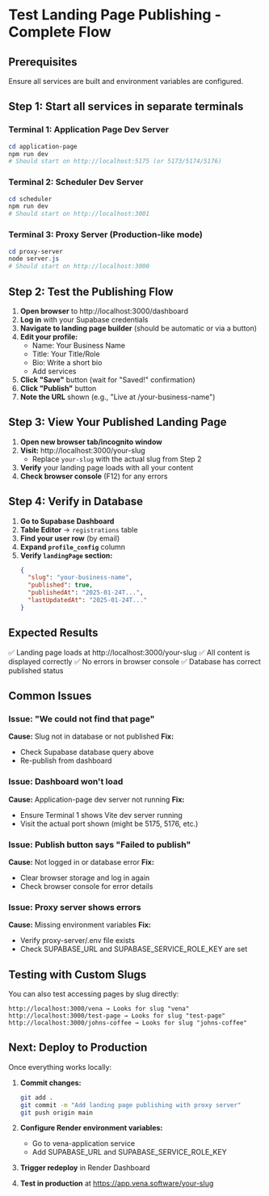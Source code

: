 # Test Landing Page Publishing - Complete Flow

## Prerequisites
Ensure all services are built and environment variables are configured.

## Step 1: Start all services in separate terminals

### Terminal 1: Application Page Dev Server
```powershell
cd application-page
npm run dev
# Should start on http://localhost:5175 (or 5173/5174/5176)
```

### Terminal 2: Scheduler Dev Server
```powershell
cd scheduler  
npm run dev
# Should start on http://localhost:3001
```

### Terminal 3: Proxy Server (Production-like mode)
```powershell
cd proxy-server
node server.js
# Should start on http://localhost:3000
```

## Step 2: Test the Publishing Flow

1. **Open browser** to http://localhost:3000/dashboard
2. **Log in** with your Supabase credentials
3. **Navigate to landing page builder** (should be automatic or via a button)
4. **Edit your profile:**
   - Name: Your Business Name
   - Title: Your Title/Role
   - Bio: Write a short bio
   - Add services
5. **Click "Save"** button (wait for "Saved!" confirmation)
6. **Click "Publish"** button
7. **Note the URL** shown (e.g., "Live at /your-business-name")

## Step 3: View Your Published Landing Page

1. **Open new browser tab/incognito window**
2. **Visit:** http://localhost:3000/your-slug
   - Replace `your-slug` with the actual slug from Step 2
3. **Verify** your landing page loads with all your content
4. **Check browser console** (F12) for any errors

## Step 4: Verify in Database

1. **Go to Supabase Dashboard**
2. **Table Editor** → `registrations` table
3. **Find your user row** (by email)
4. **Expand `profile_config`** column
5. **Verify `landingPage` section:**
   ```json
   {
     "slug": "your-business-name",
     "published": true,
     "publishedAt": "2025-01-24T...",
     "lastUpdatedAt": "2025-01-24T..."
   }
   ```

## Expected Results

✅ Landing page loads at http://localhost:3000/your-slug
✅ All content is displayed correctly
✅ No errors in browser console
✅ Database has correct published status

## Common Issues

### Issue: "We could not find that page"
**Cause:** Slug not in database or not published
**Fix:** 
- Check Supabase database query above
- Re-publish from dashboard

### Issue: Dashboard won't load
**Cause:** Application-page dev server not running
**Fix:**
- Ensure Terminal 1 shows Vite dev server running
- Visit the actual port shown (might be 5175, 5176, etc.)

### Issue: Publish button says "Failed to publish"
**Cause:** Not logged in or database error
**Fix:**
- Clear browser storage and log in again
- Check browser console for error details

### Issue: Proxy server shows errors
**Cause:** Missing environment variables
**Fix:**
- Verify proxy-server/.env file exists
- Check SUPABASE_URL and SUPABASE_SERVICE_ROLE_KEY are set

## Testing with Custom Slugs

You can also test accessing pages by slug directly:

```
http://localhost:3000/vena → Looks for slug "vena"
http://localhost:3000/test-page → Looks for slug "test-page"
http://localhost:3000/johns-coffee → Looks for slug "johns-coffee"
```

## Next: Deploy to Production

Once everything works locally:

1. **Commit changes:**
   ```bash
   git add .
   git commit -m "Add landing page publishing with proxy server"
   git push origin main
   ```

2. **Configure Render environment variables:**
   - Go to vena-application service
   - Add SUPABASE_URL and SUPABASE_SERVICE_ROLE_KEY

3. **Trigger redeploy** in Render Dashboard

4. **Test in production** at https://app.vena.software/your-slug
